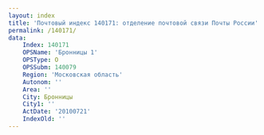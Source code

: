 ```yaml
---
layout: index
title: 'Почтовый индекс 140171: отделение почтовой связи Почты России'
permalink: /140171/
data:
    Index: 140171
    OPSName: 'Бронницы 1'
    OPSType: О
    OPSSubm: 140079
    Region: 'Московская область'
    Autonom: ''
    Area: ''
    City: Бронницы
    City1: ''
    ActDate: '20100721'
    IndexOld: ''
---
```

